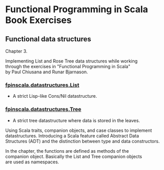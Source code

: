 # Functional Programming in Scala Book Exercises

## Functional data structures

Chapter 3.

Implementing List and Rose Tree data structures while working<br>
through the exercises in "Functional Programming in Scala"<br>
by Paul Chiusana and Runar Bjarnason.

### [fpinscala.datastructures.List](List.scala)
* A strict Lisp-like Cons/Nil datastructure.

### [fpinscala.datastructures.Tree](Tree.scala)
* A strict tree datastructure where data is stored in the leaves.

Using Scala traits, companion objects, and case classes to implement<br>
datastructures.  Introducing a Scala feature called Abstract Data<br>
Structures (ADT) and the distinction between type and data constructors.

In the chapter, the functions are defined as methods of the<br>
companion object.  Basically the List and Tree companion objects<br>
are used as namespaces.
